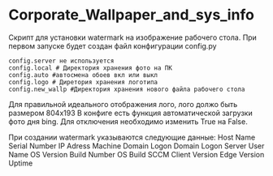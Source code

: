 # Corporate_Wallpaper_and_sys_info
Скрипт для установки watermark на изображение рабочего стола.
При первом запуске будет создан файл конфигурации config.py

    config.server не используется
    config.local # Директория хранения фото на ПК
    config.auto #автосмена обоев вкл или выкл
    config.logo # Диретория хранения логотипа
    config.new_wallp #Директория хранения нового файла рабочего стола
Для правильной идеального отображения лого, лого должо быть размером 804х193
В конфиге есть функция автоматической загрузки фото дня bing.
Для отключения необходимо изменить True на False.

При создании watermark указываются следующие данные:
Host Name
Serial Number
IP Adress
Machine Domain
Logon Domain
Logon Server
User Name
OS Version
Build Number
OS Build
SCCM Client Version
Edge Version
Uptime
